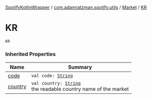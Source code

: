 [SpotifyKotlinWrapper](../../index.md) / [com.adamratzman.spotify.utils](../index.md) / [Market](index.md) / [KR](./-k-r.md)

# KR

`KR`

### Inherited Properties

| Name | Summary |
|---|---|
| [code](code.md) | `val code: `[`String`](https://kotlinlang.org/api/latest/jvm/stdlib/kotlin/-string/index.html) |
| [country](country.md) | `val country: `[`String`](https://kotlinlang.org/api/latest/jvm/stdlib/kotlin/-string/index.html)<br>the readable country name of the market |
